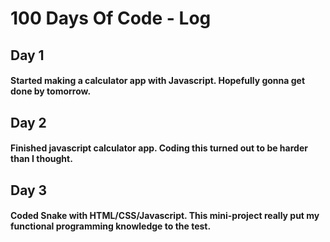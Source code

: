 # 100 Days Of Code - Log

## Day 1
#### Started making a calculator app with Javascript. Hopefully gonna get done by tomorrow.

## Day 2
#### Finished javascript calculator app. Coding this turned out to be harder than I thought.

## Day 3
#### Coded Snake with HTML/CSS/Javascript. This mini-project really put my functional programming knowledge to the test.


